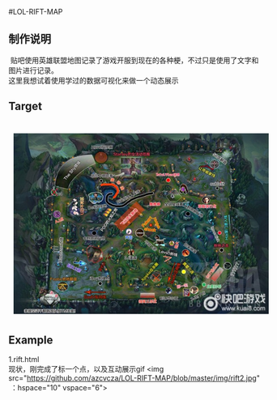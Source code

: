 #LOL-RIFT-MAP


## 制作说明
  贴吧使用英雄联盟地图记录了游戏开服到现在的各种梗，不过只是使用了文字和图片进行记录。
  </br>
  这里我想试着使用学过的数据可视化来做一个动态展示
  

## Target
</br>
<img src="https://github.com/azcvcza/LOL-RIFT-MAP/blob/master/img/examples.jpg"  hspace="10" vspace="6">



## Example
1.rift.html
</br>现状，刚完成了标一个点，以及互动展示gif
<img src="https://github.com/azcvcza/LOL-RIFT-MAP/blob/master/img/rift2.jpg"  ：hspace="10" vspace="6">
</br>
